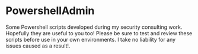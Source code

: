 # PowershellAdmin
Some Powershell scripts developed during my security consulting work. Hopefully they are useful to you too!
Please be sure to test and review these scripts before use in your own environments. I take no liability for any issues caused as a result!.
